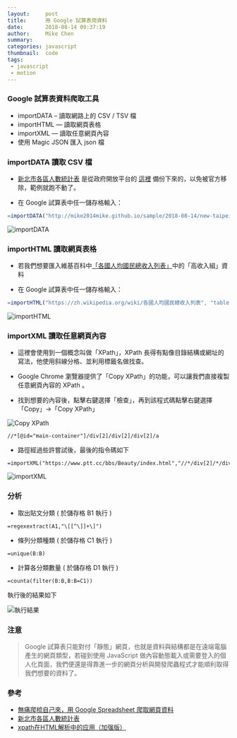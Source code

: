 ```yaml
---
layout:     post
title:      用 Google 試算表爬資料
date:       2018-08-14 09:37:19
author:     Mike Chen
summary:    
categories: javascript
thumbnail:  code
tags:
 - javascript
 - motion
---
```



### Google 試算表資料爬取工具

* importDATA – 讀取網路上的 CSV / TSV 檔
* importHTML — 讀取網頁表格
* importXML — 讀取任意網頁內容
* 使用 Magic JSON 匯入 json 檔


### importDATA 讀取 CSV 檔

* [新北市各區人數統計表](http://mike2014mike.github.io/sample/2018-08-14/new-taipei-people.csv) 是從政府開放平台的 [這裡](https://data.gov.tw/dataset/26555) 備份下來的，以免被官方移除，範例就跑不動了。

* 在 Google 試算表中任一儲存格輸入：

```js
=importDATA("http://mike2014mike.github.io/sample/2018-08-14/new-taipei-people.csv")
```

![importDATA](https://i.imgur.com/FKI057o.png)


### importHTML 讀取網頁表格

* 若我們想要匯入維基百科中[「各國人均國民總收入列表」](https://zh.wikipedia.org/wiki/%E5%90%84%E5%9B%BD%E4%BA%BA%E5%9D%87%E5%9B%BD%E6%B0%91%E6%80%BB%E6%94%B6%E5%85%A5%E5%88%97%E8%A1%A8)中的「高收入組」資料

* 在 Google 試算表中任一儲存格輸入：

```js
=importHTML("https://zh.wikipedia.org/wiki/各國人均國民總收入列表", "table", 2)
```

![importHTML](https://i.imgur.com/YsmVtf8.png)


### importXML 讀取任意網頁內容

* 這裡會使用到一個概念叫做「XPath」，XPath 長得有點像目錄結構或網址的寫法，他使用斜線分格、並利用標籤名做找查。

* Google Chrome 瀏覽器提供了「Copy XPath」的功能，可以讓我們直接複製任意網頁內容的 XPath 。

* 找到想要的內容後，點擊右鍵選擇「檢查」，再到該程式碼點擊右鍵選擇「Copy」→「Copy XPath」

![Copy XPath](https://i.imgur.com/aOjq75f.png)

```
//*[@id="main-container"]/div[2]/div[2]/div[2]/a
```

* 路徑經過些許嘗試後，最後的指令碼如下

```
=importXML("https://www.ptt.cc/bbs/Beauty/index.html","//*/div[2]/*/div[@class='title']/a")
```

![importXML](https://i.imgur.com/nhEe4Pb.png)


### 分析

* 取出貼文分類 ( 於儲存格 B1 執行 )

```
=regexextract(A1,"\[[^\]]+\]")
```

* 條列分類種類 ( 於儲存格 C1 執行 )

```
=unique(B:B)
```

* 計算各分類數量 ( 於儲存格 D1 執行 )

```
=counta(filter(B:B,B:B=C1))
```

執行後的結果如下

![執行結果](https://i.imgur.com/8vh4VZ7.png)


### 注意

> Google 試算表只能對付「靜態」網頁，也就是資料與結構都是在遠端電腦產生的網頁類型，若碰到使用 JavaScript 做內容動態載入或需要登入的個人化頁面，我們便還是得靠進一步的網頁分析與開發爬蟲程式才能順利取得我們想要的資料了。

### 參考
* [無痛爬梳自己來，用 Google Spreadsheet 爬取網頁資料](http://blog.infographics.tw/2016/11/google-spreadsheet-data-scraping/)
* [新北市各區人數統計表](https://data.gov.tw/dataset/26555)
* [xpath在HTML解析中的应用（加强版）](https://blog.csdn.net/Raptor/article/details/4516441)
